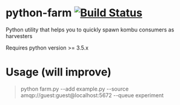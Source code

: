 # python-farm [![Build Status](https://travis-ci.org/cemremengu/python-farm.svg?branch=master)](https://travis-ci.org/cemremengu/python-farm)

Python utility that helps you to quickly spawn kombu consumers as harvesters

Requires python version >= 3.5.x

# Usage (will improve)

> python farm.py --add example.py --source amqp://guest:guest@localhost:5672 --queue experiment